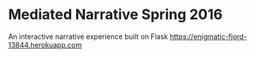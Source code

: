 # Mediated Narrative Spring 2016
An interactive narrative experience built on Flask
https://enigmatic-fjord-13844.herokuapp.com
